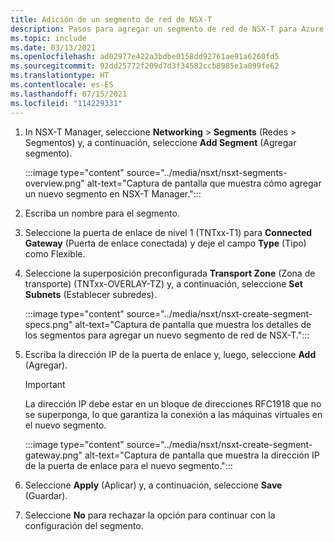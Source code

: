 ```yaml
---
title: Adición de un segmento de red de NSX-T
description: Pasos para agregar un segmento de red de NSX-T para Azure VMware Solution en NSX-T Manager.
ms.topic: include
ms.date: 03/13/2021
ms.openlocfilehash: ad02977e422a3bdbe0158dd92761ae91a6260fd5
ms.sourcegitcommit: 92dd25772f209d7d3f34582ccb8985e1a099fe62
ms.translationtype: HT
ms.contentlocale: es-ES
ms.lasthandoff: 07/15/2021
ms.locfileid: "114229331"
---
```

<!-- Used in configure-dhcp-azure-vmware-solution.md and tutorial-nsx-t-network-segment.md -->

1. In NSX-T Manager, seleccione **Networking** > **Segments** (Redes > Segmentos) y, a continuación, seleccione **Add Segment** (Agregar segmento). 

   :::image type="content" source="../media/nsxt/nsxt-segments-overview.png" alt-text="Captura de pantalla que muestra cómo agregar un nuevo segmento en NSX-T Manager.":::

1. Escriba un nombre para el segmento.

1. Seleccione la puerta de enlace de nivel 1 (TNTxx-T1) para **Connected Gateway** (Puerta de enlace conectada) y deje el campo **Type** (Tipo) como Flexible.

1. Seleccione la superposición preconfigurada **Transport Zone** (Zona de transporte) (TNTxx-OVERLAY-TZ) y, a continuación, seleccione **Set Subnets** (Establecer subredes). 

   :::image type="content" source="../media/nsxt/nsxt-create-segment-specs.png" alt-text="Captura de pantalla que muestra los detalles de los segmentos para agregar un nuevo segmento de red de NSX-T.":::

1. Escriba la dirección IP de la puerta de enlace y, luego, seleccione **Add** (Agregar). 

   >[!IMPORTANT]
   >La dirección IP debe estar en un bloque de direcciones RFC1918 que no se superponga, lo que garantiza la conexión a las máquinas virtuales en el nuevo segmento.

   :::image type="content" source="../media/nsxt/nsxt-create-segment-gateway.png" alt-text="Captura de pantalla que muestra la dirección IP de la puerta de enlace para el nuevo segmento.":::

1. Seleccione **Apply** (Aplicar) y, a continuación, seleccione **Save** (Guardar).

1. Seleccione **No** para rechazar la opción para continuar con la configuración del segmento. 



